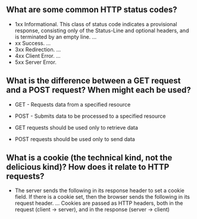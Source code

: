 ## What are some common HTTP status codes?
* 1xx Informational. This class of status code indicates a provisional response, consisting only of the Status-Line and optional headers, and is terminated by an empty line. ...
* xx Success. ...
* 3xx Redirection. ...
* 4xx Client Error. ...
* 5xx Server Error.

## What is the difference between a GET request and a POST request? When might each be used?
* GET - Requests data from a specified resource
* POST - Submits data to be processed to a specified resource

* GET requests should be used only to retrieve data
* POST requests should be used only to send data

## What is a cookie (the technical kind, not the delicious kind)? How does it relate to HTTP requests?

* The server sends the following in its response header to set a cookie field. If there is a cookie set, then the browser sends the following in its request header. ... Cookies are passed as HTTP headers, both in the request (client -> server), and in the response (server -> client)